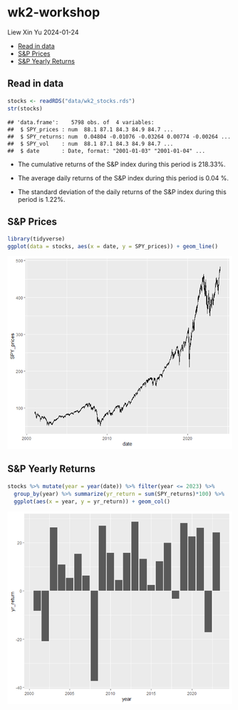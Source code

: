 wk2-workshop
================
Liew Xin Yu
2024-01-24

- [Read in data](#read-in-data)
- [S&P Prices](#sp-prices)
- [S&P Yearly Returns](#sp-yearly-returns)

## Read in data

``` r
stocks <- readRDS("data/wk2_stocks.rds")
str(stocks)
```

    ## 'data.frame':    5798 obs. of  4 variables:
    ##  $ SPY_prices : num  88.1 87.1 84.3 84.9 84.7 ...
    ##  $ SPY_returns: num  0.04804 -0.01076 -0.03264 0.00774 -0.00264 ...
    ##  $ SPY_vol    : num  88.1 87.1 84.3 84.9 84.7 ...
    ##  $ date       : Date, format: "2001-01-03" "2001-01-04" ...

- The cumulative returns of the S&P index during this period is 218.33%.

- The average daily returns of the S&P index during this period is 0.04
  %.

- The standard deviation of the daily returns of the S&P index during
  this period is 1.22%.

## S&P Prices

``` r
library(tidyverse)
ggplot(data = stocks, aes(x = date, y = SPY_prices)) + geom_line()
```

![](wk2-workshop_files/figure-gfm/unnamed-chunk-2-1.png)<!-- -->

## S&P Yearly Returns

``` r
stocks %>% mutate(year = year(date)) %>% filter(year <= 2023) %>% 
  group_by(year) %>% summarize(yr_return = sum(SPY_returns)*100) %>% 
  ggplot(aes(x = year, y = yr_return)) + geom_col()
```

![](wk2-workshop_files/figure-gfm/unnamed-chunk-3-1.png)<!-- -->

